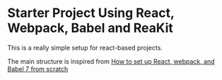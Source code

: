 # Starter Project Using React, Webpack, Babel and ReaKit

This is a really simple setup for react-based projects.  

The main structure is inspired from [How to set up React, webpack, and Babel 7 from scratch](https://www.valentinog.com/blog/babel/)